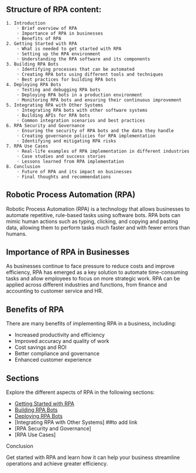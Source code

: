 ## Structure of RPA content:
    1. Introduction
        ◦ Brief overview of RPA
        ◦ Importance of RPA in businesses
        ◦ Benefits of RPA
    2. Getting Started with RPA
        ◦ What is needed to get started with RPA
        ◦ Setting up the RPA environment
        ◦ Understanding the RPA software and its components
    3. Building RPA Bots
        ◦ Identifying processes that can be automated
        ◦ Creating RPA bots using different tools and techniques
        ◦ Best practices for building RPA bots
    4. Deploying RPA Bots
        ◦ Testing and debugging RPA bots
        ◦ Deploying RPA bots in a production environment
        ◦ Monitoring RPA bots and ensuring their continuous improvement
    5. Integrating RPA with Other Systems
        ◦ Integrating RPA bots with other software systems
        ◦ Building APIs for RPA bots
        ◦ Common integration scenarios and best practices
    6. RPA Security and Governance
        ◦ Ensuring the security of RPA bots and the data they handle
        ◦ Creating governance policies for RPA implementation
        ◦ Identifying and mitigating RPA risks
    7. RPA Use Cases
        ◦ Real-life examples of RPA implementation in different industries
        ◦ Case studies and success stories
        ◦ Lessons learned from RPA implementation
    8. Conclusion
        ◦ Future of RPA and its impact on businesses
        ◦ Final thoughts and recommendations

## Robotic Process Automation (RPA)
Robotic Process Automation (RPA) is a technology that allows businesses to automate repetitive, rule-based tasks using software bots. RPA bots can mimic human actions such as typing, clicking, and copying and pasting data, allowing them to perform tasks much faster and with fewer errors than humans.

## Importance of RPA in Businesses
As businesses continue to face pressure to reduce costs and improve efficiency, RPA has emerged as a key solution to automate time-consuming tasks and allow employees to focus on more strategic work. RPA can be applied across different industries and functions, from finance and accounting to customer service and HR.

## Benefits of RPA
There are many benefits of implementing RPA in a business, including:

- Increased productivity and efficiency
- Improved accuracy and quality of work
- Cost savings and ROI
- Better compliance and governance
- Enhanced customer experience

## Sections

Explore the different aspects of RPA in the following sections:

- [Getting Started with RPA](02getting-started.md)
- [Building RPA Bots](03building-bots.md)
- [Deploying RPA Bots](04deploying-bots.md)
- [Integrating RPA with Other Systems] ##to add link
- [RPA Security and Governance]
- [RPA Use Cases]


Conclusion

Get started with RPA and learn how it can help your business streamline operations and achieve greater efficiency.